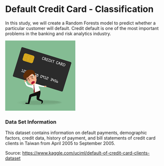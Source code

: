 # Default Credit Card - Classification

In this study, we will create a Random Forests model to predict whether a particular customer will default.
Credit default is one of the most important problems in the banking and risk analytics industry.

![](Image/images.png)

### Data Set Information

This dataset contains information on default payments, demographic factors, credit data, history of payment,
and bill statements of credit card clients in Taiwan from April 2005 to September 2005.

Source: https://www.kaggle.com/uciml/default-of-credit-card-clients-dataset
